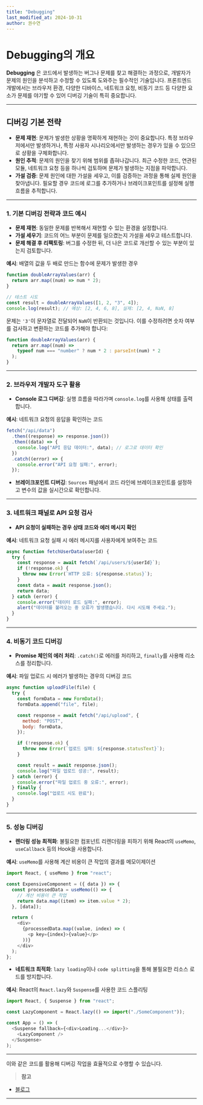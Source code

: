 ```yaml
---
title: "Debugging"
last_modified_at: 2024-10-31
author: 권수연
---
```


# **Debugging의 개요**

**Debugging** 은 코드에서 발생하는 버그나 문제를 찾고 해결하는 과정으로, 개발자가 문제의 원인을 분석하고 수정할 수 있도록 도와주는 필수적인 기술입니다. 프론트엔드 개발에서는 브라우저 환경, 다양한 디바이스, 네트워크 요청, 비동기 코드 등 다양한 요소가 문제를 야기할 수 있어 디버깅 기술이 특히 중요합니다.

---

## **디버깅 기본 전략**

- **문제 재현**: 문제가 발생한 상황을 명확하게 재현하는 것이 중요합니다. 특정 브라우저에서만 발생하거나, 특정 사용자 시나리오에서만 발생하는 경우가 있을 수 있으므로 상황을 구체화합니다.
- **원인 추적**: 문제의 원인을 찾기 위해 범위를 좁혀나갑니다. 최근 수정한 코드, 연관된 모듈, 네트워크 요청 등을 하나씩 검토하며 문제가 발생하는 지점을 파악합니다.
- **가설 검증**: 문제 원인에 대한 가설을 세우고, 이를 검증하는 과정을 통해 실제 원인을 찾아냅니다. 필요할 경우 코드에 로그를 추가하거나 브레이크포인트를 설정해 실행 흐름을 추적합니다.

---

### 1. **기본 디버깅 전략과 코드 예시**

- **문제 재현**: 동일한 문제를 반복해서 재현할 수 있는 환경을 설정합니다.
- **가설 세우기**: 코드의 어느 부분이 문제를 일으켰는지 가설을 세우고 테스트합니다.
- **문제 해결 후 리팩토링**: 버그를 수정한 뒤, 더 나은 코드로 개선할 수 있는 부분이 있는지 검토합니다.

**예시**: 배열의 값을 두 배로 만드는 함수에 문제가 발생한 경우

```javascript
function doubleArrayValues(arr) {
  return arr.map((num) => num * 2);
}

// 테스트 시도
const result = doubleArrayValues([1, 2, "3", 4]);
console.log(result); // 예상: [2, 4, 6, 8], 실제: [2, 4, NaN, 8]
```

문제는 `'3'`이 문자열로 전달되어 `NaN`이 반환되는 것입니다. 이를 수정하려면 숫자 여부를 검사하고 변환하는 코드를 추가해야 합니다:

```javascript
function doubleArrayValues(arr) {
  return arr.map((num) =>
    typeof num === "number" ? num * 2 : parseInt(num) * 2
  );
}
```

---

### 2. **브라우저 개발자 도구 활용**

- **Console 로그 디버깅**: 실행 흐름을 따라가며 `console.log`를 사용해 상태를 출력합니다.

**예시**: 네트워크 요청의 응답을 확인하는 코드

```javascript
fetch("/api/data")
  .then((response) => response.json())
  .then((data) => {
    console.log("API 응답 데이터:", data); // 로그로 데이터 확인
  })
  .catch((error) => {
    console.error("API 요청 실패:", error);
  });
```

- **브레이크포인트 디버깅**: `Sources` 패널에서 코드 라인에 브레이크포인트를 설정하고 변수의 값을 실시간으로 확인합니다.

---

### 3. **네트워크 패널로 API 요청 검사**

- **API 요청이 실패하는 경우 상태 코드와 에러 메시지 확인**

**예시**: 네트워크 요청 실패 시 에러 메시지를 사용자에게 보여주는 코드

```javascript
async function fetchUserData(userId) {
  try {
    const response = await fetch(`/api/users/${userId}`);
    if (!response.ok) {
      throw new Error(`HTTP 오류: ${response.status}`);
    }
    const data = await response.json();
    return data;
  } catch (error) {
    console.error("데이터 로드 실패:", error);
    alert("데이터를 불러오는 중 오류가 발생했습니다. 다시 시도해 주세요.");
  }
}
```

---

### 4. **비동기 코드 디버깅**

- **Promise 체인의 에러 처리**: `.catch()`로 에러를 처리하고, `finally`를 사용해 리소스를 정리합니다.

**예시**: 파일 업로드 시 에러가 발생하는 경우의 디버깅 코드

```javascript
async function uploadFile(file) {
  try {
    const formData = new FormData();
    formData.append("file", file);

    const response = await fetch("/api/upload", {
      method: "POST",
      body: formData,
    });

    if (!response.ok) {
      throw new Error(`업로드 실패: ${response.statusText}`);
    }

    const result = await response.json();
    console.log("파일 업로드 성공:", result);
  } catch (error) {
    console.error("파일 업로드 중 오류:", error);
  } finally {
    console.log("업로드 시도 완료");
  }
}
```

---

### 5. **성능 디버깅**

- **렌더링 성능 최적화**: 불필요한 컴포넌트 리렌더링을 피하기 위해 React의 `useMemo`, `useCallback` 등의 Hook을 사용합니다.

**예시**: `useMemo`를 사용해 계산 비용이 큰 작업의 결과를 메모이제이션

```javascript
import React, { useMemo } from "react";

const ExpensiveComponent = ({ data }) => {
  const processedData = useMemo(() => {
    // 계산 비용이 큰 작업
    return data.map((item) => item.value * 2);
  }, [data]);

  return (
    <div>
      {processedData.map((value, index) => (
        <p key={index}>{value}</p>
      ))}
    </div>
  );
};
```

- **네트워크 최적화**: `lazy loading`이나 `code splitting`을 통해 불필요한 리소스 로드를 방지합니다.

**예시**: React의 `React.lazy`와 `Suspense`를 사용한 코드 스플리팅

```javascript
import React, { Suspense } from "react";

const LazyComponent = React.lazy(() => import("./SomeComponent"));

const App = () => (
  <Suspense fallback={<div>Loading...</div>}>
    <LazyComponent />
  </Suspense>
);
```

---

이와 같은 코드를 활용해 디버깅 작업을 효율적으로 수행할 수 있습니다.

> **참고**

- [블로그](https://velog.io/@productuidev/%EB%94%94%EB%B2%84%EA%B9%85-%EC%9E%98-%ED%95%98%EA%B8%B0-feat.-%EA%B0%9C%EB%B0%9C%EC%9E%90%EB%8F%84%EA%B5%AC-debugger)

---
